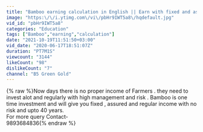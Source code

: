 ```yaml
---
title: "Bamboo earning calculation in English || Earn with fixed and assured income || mission green gold"
image: "https:\/\/i.ytimg.com\/vi\/pbHr9IWT5a8\/hqdefault.jpg"
vid_id: "pbHr9IWT5a8"
categories: "Education"
tags: ["Bamboo","earning","calculation"]
date: "2021-10-19T11:51:50+03:00"
vid_date: "2020-06-17T18:51:07Z"
duration: "PT7M1S"
viewcount: "3144"
likeCount: "98"
dislikeCount: "7"
channel: "B5 Green Gold"
---
```

{% raw %}Now days there is no proper income of Farmers . they need to invest alot and regularly with high management and risk . Bamboo is one time investment and will give you fixed , assured and regular income with no risk and upto 40 years.<br />For more query Contact-<br />9893684836{% endraw %}
